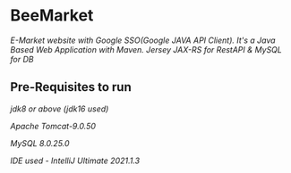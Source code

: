 # BeeMarket
*E-Market website with Google SSO(Google JAVA API Client). It's a Java Based Web Application with Maven. Jersey JAX-RS for RestAPI & MySQL for DB* 

## Pre-Requisites to run
*jdk8 or above (jdk16 used)*

*Apache Tomcat-9.0.50*

*MySQL 8.0.25.0*

*IDE used - IntelliJ Ultimate 2021.1.3*

